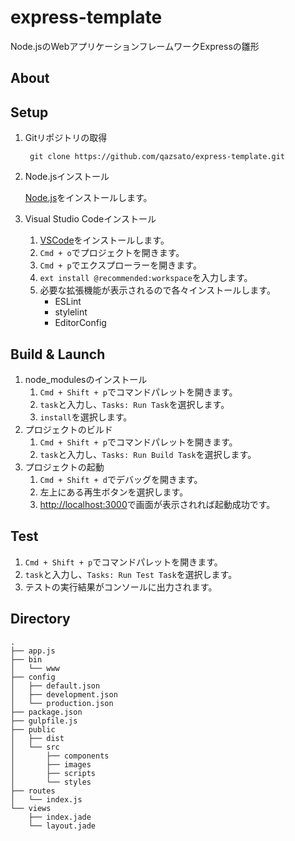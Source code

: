 # express-template
Node.jsのWebアプリケーションフレームワークExpressの雛形

## About


## Setup

1. Gitリポジトリの取得

        git clone https://github.com/qazsato/express-template.git

1. Node.jsインストール

    [Node.js](https://nodejs.org/ja/)をインストールします。

2. Visual Studio Codeインストール

    1. [VSCode](https://code.visualstudio.com/)をインストールします。  
    2. `Cmd + o`でプロジェクトを開きます。
    3. `Cmd + p`でエクスプローラーを開きます。
    4. `ext install @recommended:workspace`を入力します。
    5. 必要な拡張機能が表示されるので各々インストールします。
        - ESLint 
        - stylelint
        - EditorConfig

## Build & Launch

1. node_modulesのインストール
    1. `Cmd + Shift + p`でコマンドパレットを開きます。
    2. `task`と入力し、`Tasks: Run Task`を選択します。
    3. `install`を選択します。
2. プロジェクトのビルド
    1. `Cmd + Shift + p`でコマンドパレットを開きます。
    2. `task`と入力し、`Tasks: Run Build Task`を選択します。
3. プロジェクトの起動
    1. `Cmd + Shift + d`でデバッグを開きます。
    2. 左上にある再生ボタンを選択します。
    3. [http://localhost:3000](http://localhost:3000)で画面が表示されれば起動成功です。

## Test

1. `Cmd + Shift + p`でコマンドパレットを開きます。
2. `task`と入力し、`Tasks: Run Test Task`を選択します。
3. テストの実行結果がコンソールに出力されます。

## Directory

    .
    ├── app.js
    ├── bin
    │   └── www
    ├── config
    │   ├── default.json
    │   ├── development.json
    │   └── production.json
    ├── package.json
    ├── gulpfile.js
    ├── public
    │   ├── dist
    │   └── src
    │       ├── components
    │       ├── images
    │       ├── scripts
    │       └── styles
    ├── routes
    │   └── index.js
    └── views
        ├── index.jade
        └── layout.jade

